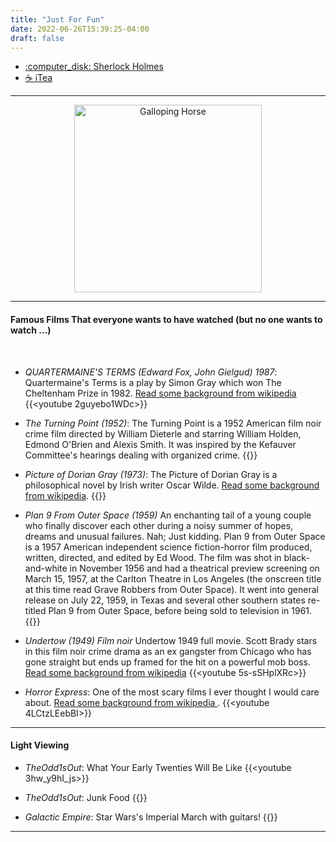 ```yaml
---
title: "Just For Fun"
date: 2022-06-26T15:39:25-04:00
draft: false
---
```

+ [:computer_disk: Sherlock Holmes](/forfun/sherlockholmes/sherlockholmes)
+ [:coffee: iTea](/forfun/itea/itea)

---
<center>
<img src="/images/forfun/muybridge_race_horse_animated.gif" alt="Galloping Horse" style="width:300px;"/>
</center>

<!-- ![Galloping Horse](/images/forfun/muybridge_race_horse_animated.gif) -->

---

#### Famous Films That everyone wants to have watched (but no one wants to watch ...)



<!-- add a line drop -->
<center>
&#x200B;
</center>


+ _QUARTERMAINE'S TERMS (Edward Fox, John Gielgud) 1987_: Quartermaine's Terms is a play by Simon Gray which won The Cheltenham Prize in 1982. [Read some background from wikipedia](https://en.wikipedia.org/wiki/Quartermaine%27s_Terms#Plot)
{{<youtube 2guyebo1WDc>}}


+ _The Turning Point (1952)_: The Turning Point is a 1952 American film noir crime film directed by William Dieterle and starring William Holden, Edmond O'Brien and Alexis Smith. It was inspired by the Kefauver Committee's hearings dealing with organized crime.
{{<youtube fCL4ahTjB0c>}}


+ _Picture of Dorian Gray (1973)_: The Picture of Dorian Gray is a philosophical novel by Irish writer Oscar Wilde.
[Read some background from wikipedia](https://en.wikipedia.org/wiki/The_Picture_of_Dorian_Gray).
{{<youtube p5Khfvkw1lE>}}

+ _Plan 9 From Outer Space (1959)_
An enchanting tail of a young couple who finally discover each other during a noisy summer of hopes, dreams and unusual failures. Nah; Just kidding. Plan 9 from Outer Space is a 1957 American independent science fiction-horror film produced, written, directed, and edited by Ed Wood. The film was shot in black-and-white in November 1956 and had a theatrical preview screening on March 15, 1957, at the Carlton Theatre in Los Angeles (the onscreen title at this time read Grave Robbers from Outer Space). It went into general release on July 22, 1959, in Texas and several other southern states re-titled Plan 9 from Outer Space, before being sold to television in 1961.
{{<youtube Ln7WF78PolA>}}

+ _Undertow (1949) Film noir_
Undertow 1949 full movie. Scott Brady stars in this film noir crime drama as an ex gangster from Chicago who has gone straight but ends up framed for the hit on a powerful mob boss.
[Read some background from wikipedia](https://en.wikipedia.org/wiki/Undertow_(1949_film))
{{<youtube 5s-sSHplXRc>}}

+ _Horror Express_: One of the most scary films I ever thought I would care about. [Read some background from wikipedia ](https://en.wikipedia.org/wiki/Horror_Express).
{{<youtube 4LCtzLEebBI>}}

---

#### Light Viewing

+ _TheOdd1sOut_: What Your Early Twenties Will Be Like
{{<youtube 3hw_y9hI_js>}}

+ _TheOdd1sOut_: Junk Food
{{<youtube bTCQhMMfse0>}}


+ _Galactic Empire_: Star Wars's Imperial March with guitars!
{{<youtube nohQReM7BpI>}}

---